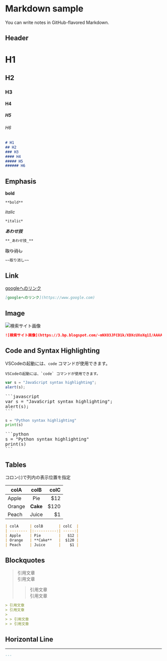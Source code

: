 # Markdown sample

You can write notes in GitHub-flavored Markdown.

## Header

# H1
## H2
### H3
#### H4
##### H5
###### H6

```markdown
# H1
## H2
### H3
#### H4
##### H5
###### H6
```

## Emphasis

**bold**
```markdown
**bold**
```

*italic*
```markdown
*italic*
```

**_あわせ技_**
```markdown
**_あわせ技_**
```

~~取り消し~~
```markdown
~~取り消し~~
```

## Link

[googleへのリンク](https://www.google.com)
```markdown
[googleへのリンク](https://www.google.com)
```

## Image

![検索サイト画像](https://3.bp.blogspot.com/-mNXO3JFCD1k/XDXcUXoXq1I/AAAAAAABRJE/fz1eHX4BT54DPRWz1DpdmQYRbtJaZ9XvACLcBGAs/s400/website_kensaku_top.png "検索サイトのイラスト")
```markdown
![検索サイト画像](https://3.bp.blogspot.com/-mNXO3JFCD1k/XDXcUXoXq1I/AAAAAAABRJE/fz1eHX4BT54DPRWz1DpdmQYRbtJaZ9XvACLcBGAs/s400/website_kensaku_top.png "検索サイトのイラスト")
```

## Code and Syntax Highlighting

VSCodeの起動には、`code` コマンドが使用できます。
```
VSCodeの起動には、`code` コマンドが使用できます。
```

```javascript
var s = "JavaScript syntax highlighting";
alert(s);
```
<pre>
```javascript
var s = "JavaScript syntax highlighting";
alert(s);
```
</pre>

```python
s = "Python syntax highlighting"
print(s)
```
<pre>
```python
s = "Python syntax highlighting"
print(s)
```
</pre>

## Tables

コロン(:)で列内の表示位置を指定

| colA     | colB       | colC  |
| -------- |:----------:| -----:|
| Apple    | Pie        |   $12 |
| Orange   | **Cake**   |  $120 |
| Peach    | Juice      |    $1 |

```markdown
| colA     | colB       | colC  |
| -------- |:----------:| -----:|
| Apple    | Pie        |   $12 |
| Orange   | **Cake**   |  $120 |
| Peach    | Juice      |    $1 |
```

## Blockquotes

> 引用文章  
> 引用文章
>
> > 引用文章  
> > 引用文章
```markdown
> 引用文章  
> 引用文章
>
> > 引用文章  
> > 引用文章
```


## Horizontal Line

---
```markdown
---
```
